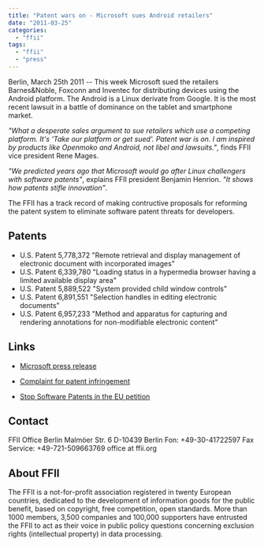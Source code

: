 ```yaml
---
title: "Patent wars on - Microsoft sues Android retailers"
date: "2011-03-25"
categories: 
  - "ffii"
tags: 
  - "ffii"
  - "press"
---
```


Berlin, March 25th 2011 -- This week Microsoft sued the retailers Barnes&Noble, Foxconn and Inventec for distributing devices using the Android platform. The Android is a Linux derivate from Google. It is the most recent lawsuit in a battle of dominance on the tablet and smartphone market.

_"What a desperate sales argument to sue retailers which use a competing platform. It's 'Take our platform or get sued'. Patent war is on. I am inspired by products like Openmoko and Android, not libel and lawsuits."_, finds FFII vice president Rene Mages.

_"We predicted years ago that Microsoft would go after Linux challengers with software patents"_, explains FFII president Benjamin Henrion. _"It shows how patents stifle innovation"_.

The FFII has a track record of making contructive proposals for reforming the patent system to eliminate software patent threats for developers.

## Patents

- U.S. Patent 5,778,372 "Remote retrieval and display management of electronic document with incorporated images"
- U.S. Patent 6,339,780 "Loading status in a hypermedia browser having a limited available display area"
- U.S. Patent 5,889,522 "System provided child window controls"
- U.S. Patent 6,891,551 "Selection handles in editing electronic documents"
- U.S. Patent 6,957,233 "Method and apparatus for capturing and rendering annotations for non-modifiable electronic content"

## Links

- [Microsoft press release](http://www.microsoft.com/presspass/press/2011/mar11/03-21corpnewspr.mspx)
    
- [Complaint for patent infringement](http://www.geekwire.com/wp-content/uploads/2011/03/msvbandn.pdf)
    
- [Stop Software Patents in the EU petition](http://www.stopsoftwarepatents.eu)
    

## Contact

FFII Office Berlin Malmöer Str. 6 D-10439 Berlin Fon: +49-30-41722597 Fax Service: +49-721-509663769 office at ffii.org

## About FFII

The FFII is a not-for-profit association registered in twenty European countries, dedicated to the development of information goods for the public benefit, based on copyright, free competition, open standards. More than 1000 members, 3,500 companies and 100,000 supporters have entrusted the FFII to act as their voice in public policy questions concerning exclusion rights (intellectual property) in data processing.
